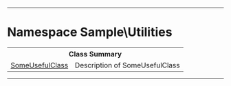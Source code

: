 - - -

# Namespace Sample\Utilities #

<table class="title">
<tr><th colspan="2" class="title">Class Summary</th></tr>
<tr><td class="name"><a href="https://github.com/JeyDotC/Hirudo-docs/blob/master/sample/utilities/someusefulclass.html">SomeUsefulClass</a></td><td class="description">Description of SomeUsefulClass</td></tr>
</table>

- - -


